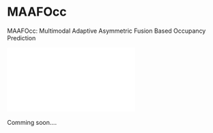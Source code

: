 # MAAFOcc
MAAFOcc: Multimodal Adaptive Asymmetric Fusion Based Occupancy Prediction

![MAAFOcc](figs/overview.pdf)


Comming soon....
